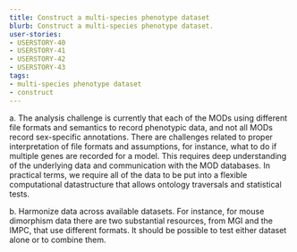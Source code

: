 ```yaml
---
title: Construct a multi-species phenotype dataset
blurb: Construct a multi-species phenotype dataset.
user-stories:
- USERSTORY-40
- USERSTORY-41
- USERSTORY-42
- USERSTORY-43
tags:
- multi-species phenotype dataset
- construct
---
```

a. The analysis challenge is currently that each of the MODs using
different file formats and semantics to record phenotypic data, and
not all MODs record sex-specific annotations. There are challenges
related to proper interpretation of file formats and assumptions, for
instance, what to do if multiple genes are recorded for a model. This
requires deep understanding of the underlying data and communication
with the MOD databases. In practical terms, we require all of the data
to be put into a flexible computational datastructure that allows
ontology traversals and statistical tests.

b. Harmonize data across available datasets. For instance, for mouse
dimorphism data there are two substantial resources, from MGI and the
IMPC, that use different formats. It should be possible to test either
dataset alone or to combine them.